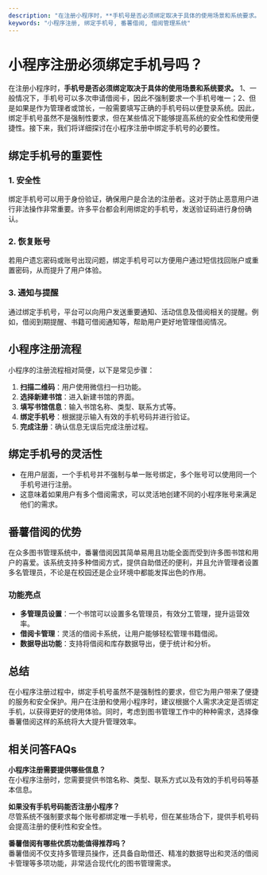 ```yaml
---
description: "在注册小程序时，**手机号是否必须绑定取决于具体的使用场景和系统要求。** 1、一般情况下，手机号可以多次申请借阅卡，因此不强制要求一个手机号唯一；2、但是如果是作为管理者或馆长，一般需要填写正确的手机号码以便登录系统。因此，绑定手机号虽然不是强制性要求，但在某些情况下能够提高系统的安全性和使用便捷性。接下来，我们将详细探讨在小程序注册中绑定手机号的必要性。"
keywords: "小程序注册, 绑定手机号, 番薯借阅, 借阅管理系统"
---
```

# 小程序注册必须绑定手机号吗？

在注册小程序时，**手机号是否必须绑定取决于具体的使用场景和系统要求。** 1、一般情况下，手机号可以多次申请借阅卡，因此不强制要求一个手机号唯一；2、但是如果是作为管理者或馆长，一般需要填写正确的手机号码以便登录系统。因此，绑定手机号虽然不是强制性要求，但在某些情况下能够提高系统的安全性和使用便捷性。接下来，我们将详细探讨在小程序注册中绑定手机号的必要性。

## 绑定手机号的重要性

### 1. 安全性
绑定手机号可以用于身份验证，确保用户是合法的注册者。这对于防止恶意用户进行非法操作非常重要。许多平台都会利用绑定的手机号，发送验证码进行身份确认。

### 2. 恢复账号
若用户遗忘密码或账号出现问题，绑定手机号可以方便用户通过短信找回账户或重置密码，从而提升了用户体验。

### 3. 通知与提醒
通过绑定手机号，平台可以向用户发送重要通知、活动信息及借阅相关的提醒。例如，借阅到期提醒、书籍可借阅通知等，帮助用户更好地管理借阅情况。

## 小程序注册流程

小程序的注册流程相对简便，以下是常见步骤：

1. **扫描二维码**：用户使用微信扫一扫功能。
2. **选择新建书馆**：进入新建书馆的界面。
3. **填写书馆信息**：输入书馆名称、类型、联系方式等。
4. **绑定手机号**：根据提示输入有效的手机号码并进行验证。
5. **完成注册**：确认信息无误后完成注册过程。

## 绑定手机号的灵活性

- 在用户层面，一个手机号并不强制与单一账号绑定，多个账号可以使用同一个手机号进行注册。
- 这意味着如果用户有多个借阅需求，可以灵活地创建不同的小程序账号来满足他们的需求。

## 番薯借阅的优势

在众多图书管理系统中，番薯借阅因其简单易用且功能全面而受到许多图书馆和用户的喜爱。该系统支持多种借阅方式，提供自助借还的便利，并且允许管理者设置多名管理员，不论是在校园还是企业环境中都能发挥出色的作用。

### 功能亮点
- **多管理员设置**：一个书馆可以设置多名管理员，有效分工管理，提升运营效率。
- **借阅卡管理**：灵活的借阅卡系统，让用户能够轻松管理书籍借阅。
- **数据导出功能**：支持将借阅和库存数据导出，便于统计和分析。

## 总结

在小程序注册过程中，绑定手机号虽然不是强制性的要求，但它为用户带来了便捷的服务和安全保护。用户在注册和使用小程序时，建议根据个人需求决定是否绑定手机，以获得更好的使用体验。同时，考虑到图书管理工作中的种种需求，选择像番薯借阅这样的系统将大大提升管理效率。

## 相关问答FAQs

**小程序注册需要提供哪些信息？**  
在小程序注册时，您需要提供书馆名称、类型、联系方式以及有效的手机号码等基本信息。

**如果没有手机号码能否注册小程序？**  
尽管系统不强制要求每个账号都绑定唯一手机号，但在某些场合下，提供手机号码会提高注册的便利性和安全性。

**番薯借阅有哪些优质功能值得推荐吗？**  
番薯借阅不仅支持多管理员操作，还具备自助借还、精准的数据导出和灵活的借阅卡管理等多项功能，非常适合现代化的图书管理需求。
